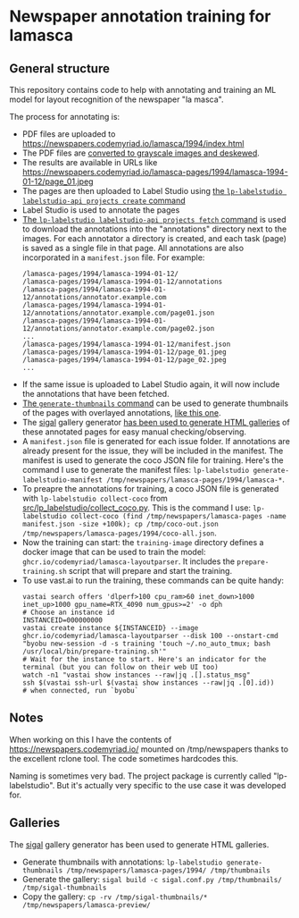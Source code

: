 Newspaper annotation training for lamasca
=========================================

General structure
-----------------

This repository contains code to help with annotating and training an ML model for layout recognition of the newspaper "la masca".

The process for annotating is:

* PDF files are uploaded to https://newspapers.codemyriad.io/lamasca/1994/index.html
* The PDF files are [converted to grayscale images and deskewed](src/lp_labelstudio/preprocess-pdf/cli.py).
* The results are available in URLs like https://newspapers.codemyriad.io/lamasca-pages/1994/lamasca-1994-01-12/page_01.jpeg
* The pages are then uploaded to Label Studio using [the `lp-labelstudio labelstudio-api projects create` command](src/lp_labelstudio/labelstudio_api.py#create)
* Label Studio is used to annotate the pages
* [The `lp-labelstudio labelstudio-api projects fetch` command](src/lp_labelstudio/labelstudio_api.py#fetch) is used to download the annotations into the "annotations" directory next to the images. For each annotator a directory is created, and each task (page) is saved as a single file in that page. All annotations are also incorporated in a `manifest.json` file. For example:
  ```
  /lamasca-pages/1994/lamasca-1994-01-12/
  /lamasca-pages/1994/lamasca-1994-01-12/annotations
  /lamasca-pages/1994/lamasca-1994-01-12/annotations/annotator.example.com
  /lamasca-pages/1994/lamasca-1994-01-12/annotations/annotator.example.com/page01.json
  /lamasca-pages/1994/lamasca-1994-01-12/annotations/annotator.example.com/page02.json
  ...
  /lamasca-pages/1994/lamasca-1994-01-12/manifest.json
  /lamasca-pages/1994/lamasca-1994-01-12/page_01.jpeg
  /lamasca-pages/1994/lamasca-1994-01-12/page_02.jpeg
  ...
  ```
* If the same issue is uploaded to Label Studio again, it will now include the annotations that have been fetched.
* [The `generate-thumbnails` command](src/lp_labelstudio/generate_thumbnails.py) can be used to generate thumbnails of the pages with overlayed annotations, [like this one](https://newspapers.codemyriad.io/lamasca-preview/lamasca-1994-01-19/page_01.jpeg).
* The [sigal](https://sigal.saimon.org/) gallery generator [has been used to generate HTML galleries](#galleries) of these annotated pages for easy manual checking/observing.
* A `manifest.json` file is generated for each issue folder. If annotations are already present for the issue, they will be included in the manifest. The manifest is used to generate the coco JSON file for training. Here's the command I use to generate the manifest files: `lp-labelstudio generate-labelstudio-manifest /tmp/newspapers/lamasca-pages/1994/lamasca-*`.
* To preapre the annotations for training, a coco JSON file is generated with `lp-labelstudio collect-coco` from [src/lp_labelstudio/collect_coco.py](src/lp_labelstudio/collect_coco.py#collect_coco). This is the command I use: `lp-labelstudio collect-coco (find /tmp/newspapers/lamasca-pages -name manifest.json -size +100k); cp /tmp/coco-out.json /tmp/newspapers/lamasca-pages/1994/coco-all.json`.
* Now the training can start: the `training-image` directory defines a docker image that can be used to train the model: `ghcr.io/codemyriad/lamasca-layoutparser`. It includes the `prepare-training.sh` script that will prepare and start the training.
* To use vast.ai to run the training, these commands can be quite handy:
  ```
  vastai search offers 'dlperf>100 cpu_ram>60 inet_down>1000 inet_up>1000 gpu_name=RTX_4090 num_gpus>=2' -o dph
  # Choose an instance id
  INSTANCEID=000000000
  vastai create instance ${INSTANCEID} --image ghcr.io/codemyriad/lamasca-layoutparser --disk 100 --onstart-cmd "byobu new-session -d -s training 'touch ~/.no_auto_tmux; bash /usr/local/bin/prepare-training.sh'"
  # Wait for the instance to start. Here's an indicator for the terminal (but you can follow on their web UI too)
  watch -n1 "vastai show instances --raw|jq .[].status_msg"
  ssh $(vastai ssh-url $(vastai show instances --raw|jq .[0].id))
  # when connected, run `byobu`
  ```

Notes
-----

When working on this I have the contents of https://newspapers.codemyriad.io/ mounted on /tmp/newspapers thanks to the excellent rclone tool. The code sometimes hardcodes this.

Naming is sometimes very bad. The project package is currently called "lp-labelstudio". But it's actually very specific to the use case it was developed for.

Galleries
---------

The [sigal](https://sigal.saimon.org/) gallery generator has been used to generate HTML galleries.
* Generate thumbnails with annotations: `lp-labelstudio generate-thumbnails /tmp/newspapers/lamasca-pages/1994/ /tmp/thumbnails`
* Generate the gallery: `sigal build -c sigal.conf.py /tmp/thumbnails/ /tmp/sigal-thumbnails`
* Copy the gallery: `cp -rv /tmp/sigal-thumbnails/* /tmp/newspapers/lamasca-preview/`
